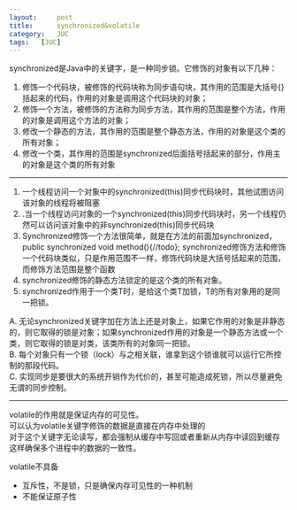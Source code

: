 ```yaml
---
layout:     post
title:      synchronized&volatile
category:   JUC
tags:   [JUC]
---
```



synchronized是Java中的关键字，是一种同步锁。它修饰的对象有以下几种： 
1.  修饰一个代码块，被修饰的代码块称为同步语句块，其作用的范围是大括号{}括起来的代码，作用的对象是调用这个代码块的对象； 
2.  修饰一个方法，被修饰的方法称为同步方法，其作用的范围是整个方法，作用的对象是调用这个方法的对象； 
3.  修改一个静态的方法，其作用的范围是整个静态方法，作用的对象是这个类的所有对象； 
4.  修改一个类，其作用的范围是synchronized后面括号括起来的部分，作用主的对象是这个类的所有对象

---

1. 一个线程访问一个对象中的synchronized(this)同步代码块时，其他试图访问该对象的线程将被阻塞
2. .当一个线程访问对象的一个synchronized(this)同步代码块时，另一个线程仍然可以访问该对象中的非synchronized(this)同步代码块
3. Synchronized修饰一个方法很简单，就是在方法的前面加synchronized，public synchronized void method(){//todo}; synchronized修饰方法和修饰一个代码块类似，只是作用范围不一样，修饰代码块是大括号括起来的范围，而修饰方法范围是整个函数
4. synchronized修饰的静态方法锁定的是这个类的所有对象。
5. synchronized作用于一个类T时，是给这个类T加锁，T的所有对象用的是同一把锁。


A. 无论synchronized关键字加在方法上还是对象上，如果它作用的对象是非静态的，则它取得的锁是对象；如果synchronized作用的对象是一个静态方法或一个类，则它取得的锁是对类，该类所有的对象同一把锁。  
B. 每个对象只有一个锁（lock）与之相关联，谁拿到这个锁谁就可以运行它所控制的那段代码。  
C. 实现同步是要很大的系统开销作为代价的，甚至可能造成死锁，所以尽量避免无谓的同步控制。 
 
--- 
 
volatile的作用就是保证内存的可见性。  
可以认为volatile关键字修饰的数据是直接在内存中处理的  
对于这个关键字无论读写，都会强制从缓存中写回或者重新从内存中读回到缓存  
这样确保多个进程中的数据的一致性。    
  
 volatile不具备
 - 互斥性，不是锁，只是确保内存可见性的一种机制
 - 不能保证原子性 
